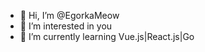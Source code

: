 - 👋 Hi, I’m @EgorkaMeow
- 👀 I’m interested in you
- 🌱 I’m currently learning Vue.js|React.js|Go

<!---
EgorkaMeow/EgorkaMeow is a ✨ special ✨ repository because its `README.md` (this file) appears on your GitHub profile.
You can click the Preview link to take a look at your changes.
--->
